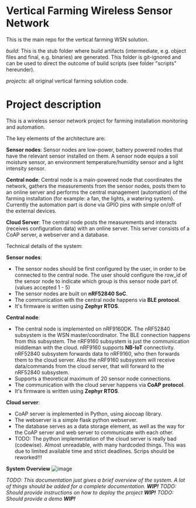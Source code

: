 
# Vertical Farming Wireless Sensor Network

This is the main repo for the vertical farming WSN solution.

*build*: This is the stub folder where build artifacts (intermediate, e.g. object files and final, e.g. binaries) are generated. This folder is git-ignored and can be used to direct the outcome of build scripts (see folder "scripts" hereunder).

*projects*: all original vertical farming solution code.

# Project description
This is a wireless sensor network project for farming installation monitoring and automation.

The key elements of the architecture are:

**Sensor nodes**: Sensor nodes are low-power, battery powered nodes that have the relevant sensor installed on them.
A sensor node equips a soil moisture sensor, an environment temperature/humidity sensor and a light intensity sensor.

**Central node**: Central node is a main-powered node that coordinates the network, gathers the measurements from the sensor nodes, posts them to an online server and performs the central management (automation) of the farming installation (for example: a fan, the lights, a watering system). Currently the automation part is done via GPIO pins with simple on/off of the external devices.

**Cloud Server**: The central node posts the measurements and interacts (receives configuration data) with an online server. This server consists of a CoAP server, a webserver and a database.

Technical details of the system:

**Sensor nodes**: 
- The sensor nodes should be first configured by the user, in order to be connected to the central node. The user should configure the row_id of the sensor node to indicate which group is this sensor node part of. (values accepted 1 - 5)
- The sensor nodes are built on **nRF52840 SoC**.
- The communication with the central node happens via **BLE protocol**.
- It's firmware is written using **Zephyr RTOS**.

**Central node**:
- The central node is implemented on nRF9160DK. The nRF52840 subsystem is the WSN master/coordinator. The BLE connection happens from this subsystem. The nRF9160 subsystem is just the communication middleman with the cloud. nRF9160 supports **NB-IoT** connectivity. nRF52840 subsystem forwards data to nRF9160, who then forwards them to the cloud server. Also the nRF9160 subsystem will receive data/commands from the cloud server, that will forward to the nRF52840 subsystem.
- Supports a theoretical maximum of 20 sensor node connections.
- The communication with the cloud server happens via **CoAP protocol**.
- It's firmware is written using **Zephyr RTOS**.

**Cloud server**:
- CoAP server is implemented in Python, using aiocoap library.
- The webserver is a simple flask python webserver.
- The database serves as a data storage element, as well as the way for the CoAP server and web server to communicate with each other.
- TODO: The python implementation of the cloud server is really bad (codewise). Almost unreadable, with many hardcoded things. This was due to limited available time and strict deadlines. Scrips should be reworked!!!

**System Overview**
![image](https://github.com/gpappasv/verticalFarmingWSN/assets/22116014/4537abfa-1d95-43c6-a056-a653c649559f)




_TODO: This documentation just gives a brief overview of the system. A lot of things should be added for a complete documentation. **WIP!**_
_TODO: Should provide instructions on how to deploy the project **WIP!**_
_TODO: Should provide a demo **WIP!**_
